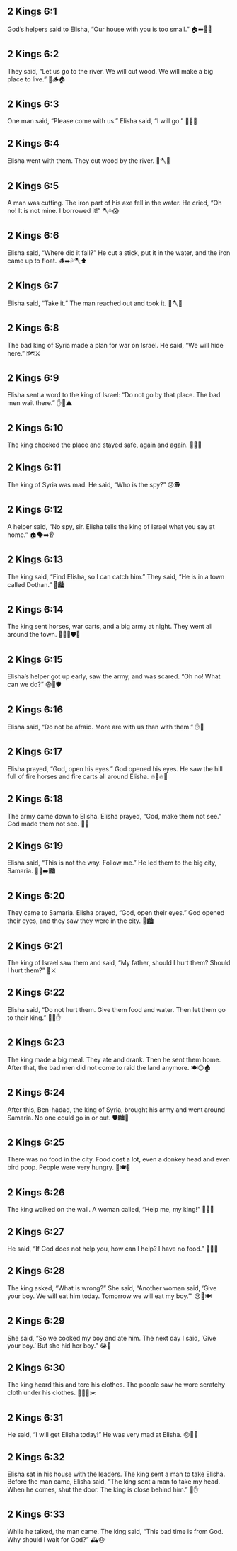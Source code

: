 ## 2 Kings 6:1
God’s helpers said to Elisha, “Our house with you is too small.” 🏠➡️👥👥
## 2 Kings 6:2
They said, “Let us go to the river. We will cut wood. We will make a big place to live.” 🌳🪵🏠
## 2 Kings 6:3
One man said, “Please come with us.” Elisha said, “I will go.” 🚶‍♂️🙂
## 2 Kings 6:4
Elisha went with them. They cut wood by the river. 🌲🪓🌊
## 2 Kings 6:5
A man was cutting. The iron part of his axe fell in the water. He cried, “Oh no! It is not mine. I borrowed it!” 🪓💦😱
## 2 Kings 6:6
Elisha said, “Where did it fall?” He cut a stick, put it in the water, and the iron came up to float. 🪵➡️💦🪓⬆️
## 2 Kings 6:7
Elisha said, “Take it.” The man reached out and took it. 🤲🪓🙂
## 2 Kings 6:8
The bad king of Syria made a plan for war on Israel. He said, “We will hide here.” 🗺️⚔️
## 2 Kings 6:9
Elisha sent a word to the king of Israel: “Do not go by that place. The bad men wait there.” ✋👑⚠️
## 2 Kings 6:10
The king checked the place and stayed safe, again and again. 👑✅🔁
## 2 Kings 6:11
The king of Syria was mad. He said, “Who is the spy?” 😠🕵️
## 2 Kings 6:12
A helper said, “No spy, sir. Elisha tells the king of Israel what you say at home.” 🏠🗣️➡️👂
## 2 Kings 6:13
The king said, “Find Elisha, so I can catch him.” They said, “He is in a town called Dothan.” 🧭🏙️
## 2 Kings 6:14
The king sent horses, war carts, and a big army at night. They went all around the town. 🐎🛞🛞🛡️🌙
## 2 Kings 6:15
Elisha’s helper got up early, saw the army, and was scared. “Oh no! What can we do?” 😨👀🛡️
## 2 Kings 6:16
Elisha said, “Do not be afraid. More are with us than with them.” ✋🙂
## 2 Kings 6:17
Elisha prayed, “God, open his eyes.” God opened his eyes. He saw the hill full of fire horses and fire carts all around Elisha. 🔥🐎🔥🛞
## 2 Kings 6:18
The army came down to Elisha. Elisha prayed, “God, make them not see.” God made them not see. 🙈🙏
## 2 Kings 6:19
Elisha said, “This is not the way. Follow me.” He led them to the big city, Samaria. 🚶‍♂️➡️🏙️
## 2 Kings 6:20
They came to Samaria. Elisha prayed, “God, open their eyes.” God opened their eyes, and they saw they were in the city. 👀🏙️
## 2 Kings 6:21
The king of Israel saw them and said, “My father, should I hurt them? Should I hurt them?” 👑⚔️
## 2 Kings 6:22
Elisha said, “Do not hurt them. Give them food and water. Then let them go to their king.” 🍞💧✋
## 2 Kings 6:23
The king made a big meal. They ate and drank. Then he sent them home. After that, the bad men did not come to raid the land anymore. 🍽️😊🏠
## 2 Kings 6:24
After this, Ben-hadad, the king of Syria, brought his army and went around Samaria. No one could go in or out. 🛡️🏙️🚫
## 2 Kings 6:25
There was no food in the city. Food cost a lot, even a donkey head and even bird poop. People were very hungry. 🥺🍽️🚫
## 2 Kings 6:26
The king walked on the wall. A woman called, “Help me, my king!” 👑🧱📣
## 2 Kings 6:27
He said, “If God does not help you, how can I help? I have no food.” 🙁🍞🚫
## 2 Kings 6:28
The king asked, “What is wrong?” She said, “Another woman said, ‘Give your boy. We will eat him today. Tomorrow we will eat my boy.’” 😢👦🍽️
## 2 Kings 6:29
She said, “So we cooked my boy and ate him. The next day I said, ‘Give your boy.’ But she hid her boy.” 😭🍲
## 2 Kings 6:30
The king heard this and tore his clothes. The people saw he wore scratchy cloth under his clothes. 👑😢👔✂️
## 2 Kings 6:31
He said, “I will get Elisha today!” He was very mad at Elisha. 😠🏃‍♂️
## 2 Kings 6:32
Elisha sat in his house with the leaders. The king sent a man to take Elisha. Before the man came, Elisha said, “The king sent a man to take my head. When he comes, shut the door. The king is close behind him.” 🚪✋
## 2 Kings 6:33
While he talked, the man came. The king said, “This bad time is from God. Why should I wait for God?” 🕰️😞
